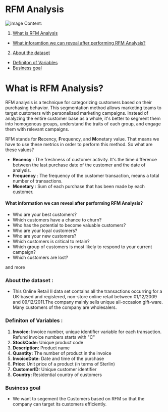 # **RFM Analysis**
![image](https://user-images.githubusercontent.com/48281477/133726503-d569c1e3-3579-4130-a3de-d6e74cc62b98.png)
Content:
    
1. [What is RFM Analysis](#1) 
    
* [What inforamtion we can reveal after performing RFM Analysis?](#2)
    
2. [About the dataset ](#3)
    
* [Definiton of Variables ](#4)
* [Business goal ](#5)
   
<a id = "1"></a>
# **What is RFM Analysis?**
RFM analysis is a technique for categorizing customers based on their purchasing behavior. This segmentation method allows marketing teams to target customers with personalized marketing campaigns. Instead of analyzing the entire customer base as a whole, it's better to segment them into homogenous groups, understand the traits of each group, and engage them with relevant campaigns.

RFM stands for **R**ecency, **F**requency, and **M**onetary value. That means we have to use these metrics in order to perform this method. So what are these values?
* **Recency** : The freshness of customer activity. It's the time difference between the last purchase date of the customer and the date of analysis.
* **Frequency** : The frequency of the customer transaction, means a total number of transactions.
* **Monetary** : Sum of each purchase that has been made by each customer.  

 <a id = "2"></a>
#### **What information we can reveal after performing RFM Analysis?**
* Who are your best customers?
* Which customers have a chance to churn?
* Who has the potential to become valuable customers?
* Who are your loyal customers?
* Who are your new customers?
* Which customers is critical to retain?
* Which group of customers is most likely to respond to your current campaign?
* Which customers are lost? 

and more


 <a id = "3"></a>
### **About the dataset :**
* This Online Retail II data set contains all the transactions occurring for a UK-based and registered, non-store online retail between 01/12/2009 and 09/12/2011.The company mainly sells unique all-occasion gift-ware. Many customers of the company are wholesalers.
 <a id = "4"></a>
### **Definiton of Variables :**
1. **Invoice:** Invoice number, unique identifier variable for each transaction. Refund invoice numbers starts with "C"
2. **StockCode:** Unique product code
3. **Description:** Product name
4. **Quantity:** The number of product in the invoice
5. **InvoiceDate:** Date and time of the purchase
6. **Price:** Unit price of a product (in terms of Sterlin)
7. **CustomerID:** Unique customer identifier
8. **Country:** Residential country of customers

 <a id = "5"></a>
### **Business goal**
* We want to segement the Customers based on RFM so that the company can target its customers efficiently.

